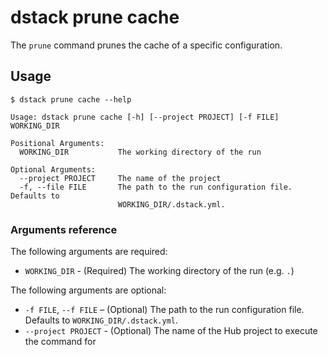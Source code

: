 # dstack prune cache

The `prune` command prunes the cache of a specific configuration.

## Usage

<div class="termy">

```shell
$ dstack prune cache --help

Usage: dstack prune cache [-h] [--project PROJECT] [-f FILE] WORKING_DIR

Positional Arguments:
  WORKING_DIR           The working directory of the run

Optional Arguments:
  --project PROJECT     The name of the project
  -f, --file FILE       The path to the run configuration file. Defaults to
                        WORKING_DIR/.dstack.yml.
```

</div>

### Arguments reference

The following arguments are required:

- `WORKING_DIR` - (Required) The working directory of the run (e.g. `.`)

The following arguments are optional:

- `-f FILE`, `--f FILE` – (Optional) The path to the run configuration file. Defaults to `WORKING_DIR/.dstack.yml`.
- `--project PROJECT` - (Optional) The name of the Hub project to execute the command for
